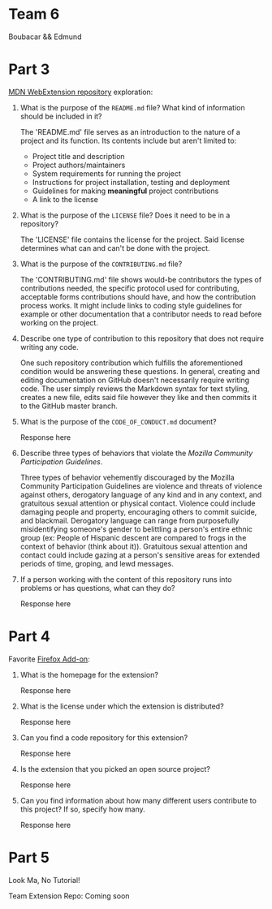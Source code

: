 # Team 6
Boubacar && Edmund

# Part 3

[MDN WebExtension repository](https://github.com/mdn/webextensions-examples) exploration:

1. What is the purpose of the `README.md` file? What kind of information should be included in it?

   The 'README.md' file serves as an introduction to the nature of a project and its function. Its
   contents include but aren't limited to:
   *  Project title and description
   *  Project authors/maintainers
   *  System requirements for running the project
   *  Instructions for project installation, testing and deployment
   *  Guidelines for making __meaningful__ project contributions
   *  A link to the license
   
2. What is the purpose of the `LICENSE` file? Does it need to be in a repository?

   The 'LICENSE' file contains the license for the project. Said license determines what can and
   can't be done with the project.

3. What is the purpose of the `CONTRIBUTING.md` file?

   The 'CONTRIBUTING.md' file shows would-be contributors the types of contributions needed,
   the specific protocol used for contributing, acceptable forms contributions should have, and 
   how the contribution process works. It might include links to coding style guidelines for example
   or other documentation that a contributor needs to read before working on the project. 

4. Describe one type of contribution to this repository that does not require writing any code.

   One such repository contribution which fulfills the aforementioned condition would be answering
   these questions. In general, creating and editing documentation on GitHub doesn't 
   necessarily require writing code. The user simply reviews the Markdown syntax for text styling, 
   creates a new file, edits said file however they like and then commits it to the GitHub master branch.

5. What is the purpose of the `CODE_OF_CONDUCT.md` document?

   Response here

6. Describe three types of behaviors that violate the _Mozilla Community Participation Guidelines_.

   Three types of behavior vehemently discouraged by the Mozilla Community Participation Guidelines are
   violence and threats of violence against others, derogatory language of any kind and in any context,
   and gratuitous sexual attention or physical contact. Violence could include damaging people and property,
   encouraging others to commit suicide, and blackmail. Derogatory language can range from purposefully
   misidentifying someone's gender to belittling a person's entire ethnic group (ex: People of Hispanic
   descent are compared to frogs in the context of behavior (think about it)). Gratuitous sexual attention
   and contact could include gazing at a person's sensitive areas for extended periods of time, groping, and
   lewd messages.

7. If a person working with the content of this repository runs into problems or has questions, what can they do?

   Response here
  
# Part 4

Favorite [Firefox Add-on](https://addons.mozilla.org/en-US/firefox/):

1. What is the homepage for the extension?

   Response here
   
2. What is the license under which the extension is distributed?

   Response here
   
3. Can you find a code repository for this extension?

   Response here
   
4. Is the extension that you picked an open source project?

   Response here
   
5. Can you find information about how many different users contribute to this project? If so, specify how many.

   Response here

# Part 5

Look Ma, No Tutorial! 

Team Extension Repo: Coming soon
